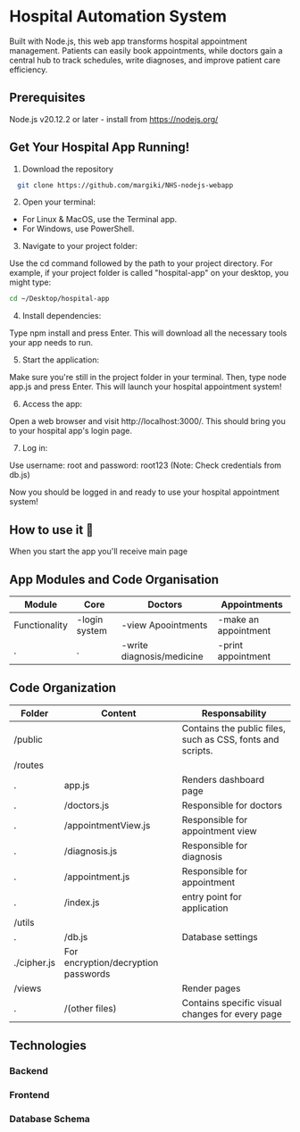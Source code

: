 
# Hospital Automation System

Built with Node.js, this web app transforms hospital appointment management. Patients can easily book appointments, while doctors gain a central hub to track schedules, write diagnoses, and improve patient care efficiency.

## Prerequisites
 Node.js v20.12.2 or later - install from https://nodejs.org/
## Get Your Hospital App Running!

1. Download the repository
```bash
  git clone https://github.com/margiki/NHS-nodejs-webapp
```


2. Open your terminal:

- For Linux & MacOS, use the Terminal app.
- For Windows, use PowerShell.

3. Navigate to your project folder:

Use the cd command followed by the path to your project directory. For example, if your project folder is called "hospital-app" on your desktop, you might type:

```bash
cd ~/Desktop/hospital-app
```
4. Install dependencies:

Type npm install and press Enter. This will download all the necessary tools your app needs to run.

5. Start the application:

Make sure you're still in the project folder in your terminal. Then, type node app.js and press Enter. This will launch your hospital appointment system!

6. Access the app:

Open a web browser and visit http://localhost:3000/. This should bring you to your hospital app's login page.

7. Log in:

Use username: root and password: root123 (Note: Check credentials from db.js) 

Now you should be logged in and ready to use your hospital appointment system!
## How to use it 📖

When you start the app you'll receive main page

## App Modules and Code Organisation

|  Module | Core | Doctors| Appointments|
| --- | --- | --- | --- |
| Functionality | -login system | -view Apoointments| -make an appointment|
| . | .| -write diagnosis/medicine| -print appointment|
## Code Organization

|  Folder | Content | Responsability| 
| --- | --- | --- |
|/public| |		Contains the public files, such as CSS, fonts and scripts.|
|/routes| ||Manage the HTTP requests. Is divided into smaller modules responsible for disjoint tasks|
|.|	app.js|	Renders dashboard page|
|.|/doctors.js|	Responsible for doctors|
|.|/appointmentView.js|	Responsible for appointment view|
|.|/diagnosis.js|	Responsible for  diagnosis|
|.|/appointment.js|	Responsible for appointment|
|.|/index.js|	entry point for application|
|/utils|	||	Defines the database and Schemas|
|.|/db.js|	Database settings|
|./cipher.js|For encryption/decryption passwords|  
|/views| |Render pages|
|.|	/(other files)|	Contains specific visual changes for every page|



## Technologies

### Backend

### Frontend

### Database Schema
